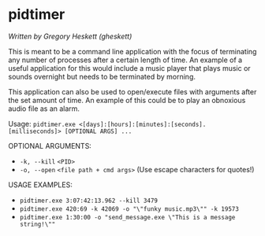 # pidtimer

*Written by Gregory Heskett (gheskett)*

This is meant to be a command line application with the focus of terminating any number of processes after a certain length of time.
An example of a useful application for this would include a music player that plays music or sounds overnight but needs to be terminated by morning.

This application can also be used to open/execute files with arguments after the set amount of time.
An example of this could be to play an obnoxious audio file as an alarm.


Usage: `pidtimer.exe <[days]:[hours]:[minutes]:[seconds].[milliseconds]> [OPTIONAL ARGS] ...`

OPTIONAL ARGUMENTS:
 - `-k, --kill`   `<PID>`
 - `-o, --open`   `<file path + cmd args>`  (Use escape characters for quotes!)

USAGE EXAMPLES:
 - `pidtimer.exe 3:07:42:13.962 --kill 3479`
 - `pidtimer.exe 420:69 -k 42069 -o "\"funky music.mp3\"" -k 19573`
 - `pidtimer.exe 1:30:00 -o "send_message.exe \"This is a message string!\""`

